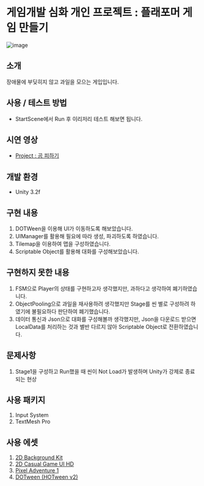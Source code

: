 # 게임개발 심화 개인 프로젝트 : 플래포머 게임 만들기
![image](https://github.com/BakGuno/Advanced_Persnal_Homework/assets/129590082/bbf917ed-e0bb-4612-8dbb-92c9ba3b9631)


## 소개
장애물에 부딪히지 않고 과일을 모으는 게입입니다.

## 사용 / 테스트 방법
- StartScene에서 Run 후 이리저리 테스트 해보면 됩니다.
## 시연 영상
- [Project : 곰 피하기](https://youtu.be/6yMxCCxOlJY)
## 개발 환경
  - Unity 3.2f

## 구현 내용 
1. DOTWeen을 이용해 UI가 이동하도록 해보았습니다.
2. UIManager를 활용해 필요에 따라 생성, 파괴하도록 하였습니다.
3. Tilemap을 이용하여 맵을 구성하였습니다.
4. Scriptable Object를 활용해 대화를 구성해보았습니다.

## 구현하지 못한 내용
1. FSM으로 Player의 상태를 구현하고자 생각했지만, 과하다고 생각하여 폐기하였습니다.
2. ObjectPooling으로 과일을 재사용하려 생각했지만 Stage를 씬 별로 구성하려 하였기에 불필요하다 판단하여 폐기했습니다.
3. 데이터 통신과 Json으로 대화를 구성해볼까 생각했지만, Json을 다운로드 받으면 LocalData를 처리하는 것과 별반 다르지 않아 Scriptable Object로 전환하였습니다.

## 문제사항
1. Stage1을 구성하고 Run했을 때 씬이 Not Load가 발생하며 Unity가 강제로 종료되는 현상

## 사용 패키지
1. Input System
2. TextMesh Pro
   
## 사용 에셋
1. [2D Background Kit](https://assetstore.unity.com/packages/2d/environments/2d-background-55095)
2. [2D Casual Game UI HD](https://assetstore.unity.com/packages/2d/gui/2d-casual-game-ui-hd-259245)
3. [Pixel Adventure 1](https://assetstore.unity.com/packages/2d/characters/pixel-adventure-1-155360)
4. [DOTween (HOTween v2)](https://assetstore.unity.com/packages/tools/animation/dotween-hotween-v2-27676)
